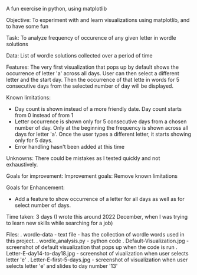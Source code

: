 A fun exercise in python, using matplotlib

Objective: To experiment with and learn visualizations using matplotlib, and to have some fun

Task: To analyze frequency of occurence of any given letter in wordle solutions

Data: List of wordle solutions collected over a period of time

Features:
The very first visualization that pops up by default shows the occurrence of letter 'a' across all days.
User can then select a different letter and the start day. Then the occurrence of that lette in words for 5 consecutive days from the selected number of day will be displayed.

Known limitations: 
- Day count is shown instead of a more friendly date. Day count starts from 0 instead of from 1
- Letter occurrence is shown only for 5 consecutive days from a chosen number of day. Only at the beginning the frequency is shown across all days for letter 'a'. Once the user types a different letter, it starts showing only for 5 days.
- Error handling hasn't been added at this time
  
Unknowns: There could be mistakes as I tested quickly and not exhaustively.

Goals for improvement: Improvement goals: Remove known limitations

Goals for Enhancement: 
- Add a feature to show occurrence of a letter for all days as well as for select number of days.

Time taken: 3 days
(I wrote this around 2022 December, when I was trying to learn new skills while searching for a job)

Files:
. wordle-data - text file - has the collection of wordle words used in this project. 
. wordle_analysis.py - python code
. Default-Visualization.jpg - screenshot of default visualization that pops up when the code is run
. Letter-E-day14-to-day18.jpg - screenshot of viualization when user selects letter 'e'
. Letter-E-first-5-days.jpg - screenshot of visualization when user selects letter 'e' and slides to day number '13'
